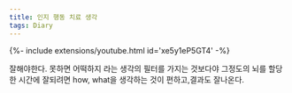 ```yaml
---
title: 인지 행동 치료 생각
tags: Diary
---
```


<div>{%- include extensions/youtube.html id='xe5y1eP5GT4' -%}</div>

잘해야한다. 못하면 어떡하지 라는 생각의 필터를 가지는 것보다야 그정도의 뇌를 할당한 시간에 잘되려면 how, what을 생각하는 것이 편하고,결과도 잘나온다.